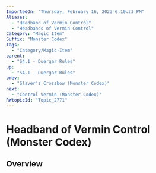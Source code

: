 ```yaml
---
ImportedOn: "Thursday, February 16, 2023 6:10:23 PM"
Aliases:
  - "Headband of Vermin Control"
  - "Headbands of Vermin Control"
Category: "Magic Item"
Suffix: "Monster Codex"
Tags:
  - "Category/Magic-Item"
parent:
  - "S4.1 - Duergar Rules"
up:
  - "S4.1 - Duergar Rules"
prev:
  - "Slaver's Crossbow (Monster Codex)"
next:
  - "Control Vermin (Monster Codex)"
RWtopicId: "Topic_2771"
---
```

# Headband of Vermin Control (Monster Codex)
## Overview
